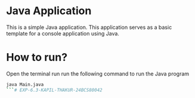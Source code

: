 Java Application
======================
This is a simple Java application. This application serves as a basic template for a console application using Java.

# How to run?
Open the terminal run run the following command to run the Java program 

```sh
java Main.java
```# EXP-6.3-KAPIL-THAKUR-24BCS80042
